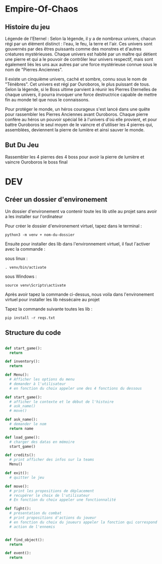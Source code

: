 # Empire-Of-Chaos

## Histoire du jeu

Légende de l'Eternel : Selon la légende, il y a de nombreux univers, chacun régi par un élément distinct : l'eau, le feu, la terre et l'air. Ces univers sont gouvernés par des êtres puissants comme des monstres et d'autres créatures mystérieuses. Chaque univers est habité par un maître qui détient une pierre et qui a le pouvoir de contrôler leur univers respectif, mais sont également liés les uns aux autres par une force mystérieuse connue sous le nom de "Pierres Anciennes".

Il existe un cinquième univers, caché et sombre, connu sous le nom de "Ténèbres". Cet univers est régi par Ouroboros, le plus puissant de tous. Selon la légende, si le Boss ultime parvient à réunir les Pierres Eternelles de chaque univers, il pourra invoquer une force destructrice capable de mettre fin au monde tel que nous le connaissons.

Pour protéger le monde, un héros courageux s'est lancé dans une quête pour rassembler les Pierres Anciennes avant Ouroboros. Chaque pierre confère au héros un pouvoir spécial lié à l'univers d'où elle provient, et pour battre Ouroboros le seul moyen de le vaincre et d'utiliser les 4 pierres qui, assemblées, deviennent la pierre de lumière et ainsi sauver le monde.

## But Du Jeu

Rassembler les 4 pierres des 4 boss pour avoir la pierre de lumière et vaincre Ouroboros le boss final

# DEV

## Créer un dossier d'environement

Un dossier d'environement va contenir toute les lib utile au projet sans avoir a les installer sur l'ordinateur

Pour créer le dossier d'environement virtuel, tapez dans le terminal :

```git
python3 -m venv + nom-du-dossier
```

Ensuite pour installer des lib dans l'environnement virtuel, il faut l'activer avec la commande :

sous linux :

```git
. venv/bin/activate
```

sous Windows :

```git
source venv\Scripts\activate
```

Après avoir tapez la commande ci-dessus, nous voila dans l'environement virtuel pour installer les lib néssécaire au projet

Tapez la commande suivante toutes les lib :

```git
pip install -r reqs.txt
```

## Structure du code

```py

def start_game():
  return

def inventory():
  return

def Menu():
  # Afficher les options du menu
  # demander à l'utilisateur
  # en fonction du choix appeler une des 4 fonctions du dessous

def start_game():
  # afficher le contexte et le début de l'histoire
  # ask_name()
  # move()

def ask_name():
  # demander le nom
  return name

def load_game():
  # charger des datas en mémoire
  start_game()

def credits():
  # print afficher des infos sur la teams
  Menu()

def exit():
  # quitter le jeu

def move():
  # print les propositions de déplacement
  # recupérer le choix de l'utilisateur
  # En fonction du choix appeler une fonctionnalité

def fight():
  # présentation du combat
  # print propositions d'actions du joueur
  # en fonction du choix du joueurs appeler la fonction qui correspond
  # action de l'ennemis


def find_object():
  return

def event():
  return

```
